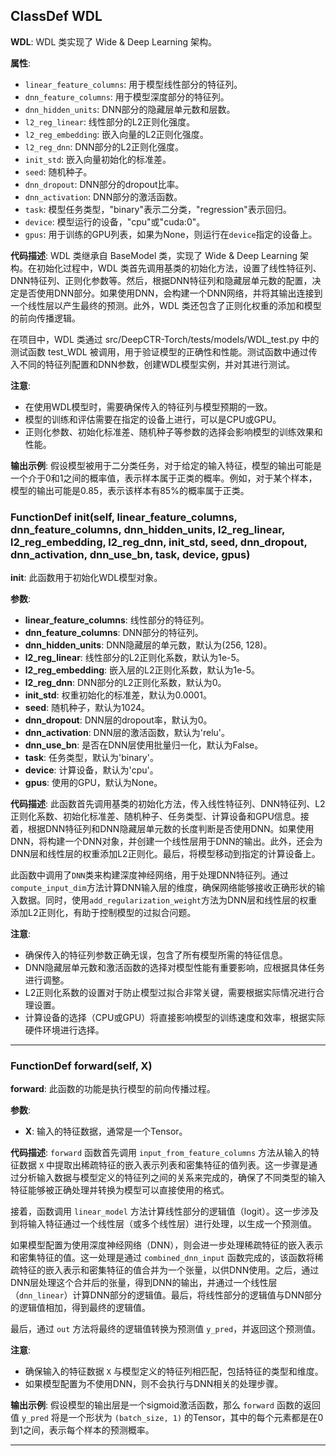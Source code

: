 ## ClassDef WDL
**WDL**: WDL 类实现了 Wide & Deep Learning 架构。

**属性**:
- `linear_feature_columns`: 用于模型线性部分的特征列。
- `dnn_feature_columns`: 用于模型深度部分的特征列。
- `dnn_hidden_units`: DNN部分的隐藏层单元数和层数。
- `l2_reg_linear`: 线性部分的L2正则化强度。
- `l2_reg_embedding`: 嵌入向量的L2正则化强度。
- `l2_reg_dnn`: DNN部分的L2正则化强度。
- `init_std`: 嵌入向量初始化的标准差。
- `seed`: 随机种子。
- `dnn_dropout`: DNN部分的dropout比率。
- `dnn_activation`: DNN部分的激活函数。
- `task`: 模型任务类型，"binary"表示二分类，"regression"表示回归。
- `device`: 模型运行的设备，"cpu"或"cuda:0"。
- `gpus`: 用于训练的GPU列表，如果为None，则运行在`device`指定的设备上。

**代码描述**:
WDL 类继承自 BaseModel 类，实现了 Wide & Deep Learning 架构。在初始化过程中，WDL 类首先调用基类的初始化方法，设置了线性特征列、DNN特征列、正则化参数等。然后，根据DNN特征列和隐藏层单元数的配置，决定是否使用DNN部分。如果使用DNN，会构建一个DNN网络，并将其输出连接到一个线性层以产生最终的预测。此外，WDL 类还包含了正则化权重的添加和模型的前向传播逻辑。

在项目中，WDL 类通过 src/DeepCTR-Torch/tests/models/WDL_test.py 中的测试函数 test_WDL 被调用，用于验证模型的正确性和性能。测试函数中通过传入不同的特征列配置和DNN参数，创建WDL模型实例，并对其进行测试。

**注意**:
- 在使用WDL模型时，需要确保传入的特征列与模型预期的一致。
- 模型的训练和评估需要在指定的设备上进行，可以是CPU或GPU。
- 正则化参数、初始化标准差、随机种子等参数的选择会影响模型的训练效果和性能。

**输出示例**:
假设模型被用于二分类任务，对于给定的输入特征，模型的输出可能是一个介于0和1之间的概率值，表示样本属于正类的概率。例如，对于某个样本，模型的输出可能是0.85，表示该样本有85%的概率属于正类。
### FunctionDef __init__(self, linear_feature_columns, dnn_feature_columns, dnn_hidden_units, l2_reg_linear, l2_reg_embedding, l2_reg_dnn, init_std, seed, dnn_dropout, dnn_activation, dnn_use_bn, task, device, gpus)
**__init__**: 此函数用于初始化WDL模型对象。

**参数**:
- **linear_feature_columns**: 线性部分的特征列。
- **dnn_feature_columns**: DNN部分的特征列。
- **dnn_hidden_units**: DNN隐藏层的单元数，默认为(256, 128)。
- **l2_reg_linear**: 线性部分的L2正则化系数，默认为1e-5。
- **l2_reg_embedding**: 嵌入层的L2正则化系数，默认为1e-5。
- **l2_reg_dnn**: DNN部分的L2正则化系数，默认为0。
- **init_std**: 权重初始化的标准差，默认为0.0001。
- **seed**: 随机种子，默认为1024。
- **dnn_dropout**: DNN层的dropout率，默认为0。
- **dnn_activation**: DNN层的激活函数，默认为'relu'。
- **dnn_use_bn**: 是否在DNN层使用批量归一化，默认为False。
- **task**: 任务类型，默认为'binary'。
- **device**: 计算设备，默认为'cpu'。
- **gpus**: 使用的GPU，默认为None。

**代码描述**:
此函数首先调用基类的初始化方法，传入线性特征列、DNN特征列、L2正则化系数、初始化标准差、随机种子、任务类型、计算设备和GPU信息。接着，根据DNN特征列和DNN隐藏层单元数的长度判断是否使用DNN。如果使用DNN，将构建一个DNN对象，并创建一个线性层用于DNN的输出。此外，还会为DNN层和线性层的权重添加L2正则化。最后，将模型移动到指定的计算设备上。

此函数中调用了`DNN`类来构建深度神经网络，用于处理DNN特征列。通过`compute_input_dim`方法计算DNN输入层的维度，确保网络能够接收正确形状的输入数据。同时，使用`add_regularization_weight`方法为DNN层和线性层的权重添加L2正则化，有助于控制模型的过拟合问题。

**注意**:
- 确保传入的特征列参数正确无误，包含了所有模型所需的特征信息。
- DNN隐藏层单元数和激活函数的选择对模型性能有重要影响，应根据具体任务进行调整。
- L2正则化系数的设置对于防止模型过拟合非常关键，需要根据实际情况进行合理设置。
- 计算设备的选择（CPU或GPU）将直接影响模型的训练速度和效率，根据实际硬件环境进行选择。
***
### FunctionDef forward(self, X)
**forward**: 此函数的功能是执行模型的前向传播过程。

**参数**:
- **X**: 输入的特征数据，通常是一个Tensor。

**代码描述**:
`forward` 函数首先调用 `input_from_feature_columns` 方法从输入的特征数据 `X` 中提取出稀疏特征的嵌入表示列表和密集特征的值列表。这一步骤是通过分析输入数据与模型定义的特征列之间的关系来完成的，确保了不同类型的输入特征能够被正确处理并转换为模型可以直接使用的格式。

接着，函数调用 `linear_model` 方法计算线性部分的逻辑值（logit）。这一步涉及到将输入特征通过一个线性层（或多个线性层）进行处理，以生成一个预测值。

如果模型配置为使用深度神经网络（DNN），则会进一步处理稀疏特征的嵌入表示和密集特征的值。这一处理是通过 `combined_dnn_input` 函数完成的，该函数将稀疏特征的嵌入表示和密集特征的值合并为一个张量，以供DNN使用。之后，通过DNN层处理这个合并后的张量，得到DNN的输出，并通过一个线性层（`dnn_linear`）计算DNN部分的逻辑值。最后，将线性部分的逻辑值与DNN部分的逻辑值相加，得到最终的逻辑值。

最后，通过 `out` 方法将最终的逻辑值转换为预测值 `y_pred`，并返回这个预测值。

**注意**:
- 确保输入的特征数据 `X` 与模型定义的特征列相匹配，包括特征的类型和维度。
- 如果模型配置为不使用DNN，则不会执行与DNN相关的处理步骤。

**输出示例**:
假设模型的输出层是一个sigmoid激活函数，那么 `forward` 函数的返回值 `y_pred` 将是一个形状为 `(batch_size, 1)` 的Tensor，其中的每个元素都是在0到1之间，表示每个样本的预测概率。
***
